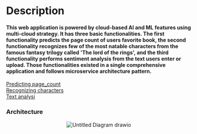  # Description
#### This web application is powered by cloud-based AI and ML features using multi-cloud strategy. It has three basic functionalities. The first functionality predicts the page count of users favorite book, the second functionality recognizes few of the most natable characters from the famous fantasy trilogy called 'The lord of the rings', and the third functionality performs sentiment analysis from the text users enter or upload. Those functionalities existed in a single comprehensive application and follows microservice architecture pattern.

[Predicting page_count](docs/README1.md) <BR>
[Recognizing characters](docs/README.md2) <BR>
[Text analysi](docs/README.md3)

### Architecture
<div align="center">
<img src="https://github.com/YohannesAH/CLOUD-AI_PROJECT/assets/114959021/61c8274a-b5e0-44be-9ba2-894c20b8009c" alt="Untitled Diagram drawio">
</div>

### 
